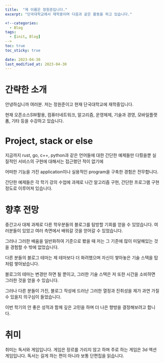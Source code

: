```yaml
---
title:  "제 이름은 정원준입니다."
excerpt: "단국대학교에서 재학중이며 다음과 같은 활동을 하고 있습니다."

<!--categories:
  - Blog
tags:
  - [init, Blog]
-->
toc: true
toc_sticky: true
 
date: 2023-04-30
last_modified_at: 2023-04-30
---
```

<!--본문 시작-->
# 간략한 소개

안녕하십니까 여러분. 저는 정원준이고 현재 단국대학교에 재학중입니다.

<!--![image](https://encrypted-tbn0.gstatic.com/images?q=tbn:ANd9GcQ13OvrfNt4J9P0fXCZjhQ5UJ-xyOlLHAgu5w&usqp=CAU)

~~**프로필을 이렇게 정한 이유는 앉아서 밥 벌어먹고 싶어서 그랬습니다**~~-->

현재 오픈소스SW활용, 컴퓨터네트워크, 알고리즘, 운영체제, 기술과 경영, 모바일플랫폼, 기타 등을 수강하고 있습니다. 

# Project, stack or else

지금까지 rust, go, c++, python과 같은 언어들에 대한 간단한 예제들만 다뤘을뿐 실질적인 서비스의 구현에 대해서는 접근했던 적이 없기에 

어떠한 기능을 가진 application이나 실용적인 program을 구축한 경험은 전무합니다.

간단한 예제들은 각 학기 강의 수업에 과제로 나간 알고리즘 구현, 간단한 프로그램 구현 정도로 이루어져 있습니다.

# 향후 전망 

중간고사 대체 과제로 다른 학우분들의 블로그를 탐방할 기회를 얻을 수 있었습니다. 여러분들이 있었고 여러 측면에서 배워갈 것을 얻어갈 수 있었습니다.

그러나 그러한 배움을 일반화하여 기준으로 봤을 때 저는 그 기준에 많이 미달해있는 것을 경험할 수 밖에 없었습니다. 

다른 분들의 블로그 테마는 제 테마보다 더 화려했으며 자신이 쌓아놓은 기술 스택을 탑처럼 쌓아놨습니다. 

블로그의 테마는 변경만 하면 될 뿐이고, 그러한 기술 스택은 저 또한 시간을 소비하면 그러한 것을 얻을 수 있습니다. 

그러나 다른 분들이 가진, 블로그 작성에 드러난 그러한 열정과 진취성을 제가 과연 가질 수 있을지 의구심이 들었습니다. 

이번 학기의 안 좋은 성적과 함께 깊은 고민을 하며 더 나은 향방을 결정해보려고 합니다.

# 취미 

취미는 독서와 게임입니다. 게임은 장르를 가리지 않고 하며 주로 하는 게임은 3d 액션 게임입니다. 독서는 길게 하는 편이 아니라 보통 단편집을 읽습니다. 




